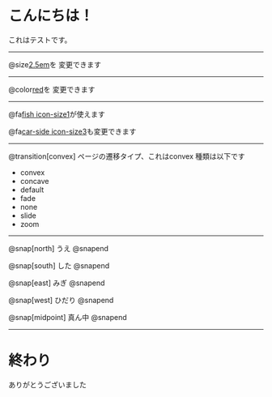 # こんにちは！
これはテストです。

---

@size[2.5em](フォントサイズ)を
変更できます

---

@color[red](フォントカラー)を
変更できます

---

@fa[fish icon-size1](アイコン)が使えます

@fa[car-side icon-size3](サイズ)も変更できます

---

@transition[convex]
ページの遷移タイプ、これはconvex
種類は以下です
- convex
- concave
- default
- fade
- none
- slide
- zoom

---

@snap[north]
うえ
@snapend

@snap[south]
した
@snapend

@snap[east]
みぎ
@snapend

@snap[west]
ひだり
@snapend

@snap[midpoint]
真ん中
@snapend

---

# 終わり
ありがとうございました
